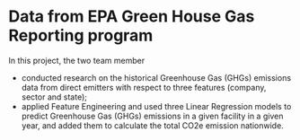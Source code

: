 # Data from EPA Green House Gas Reporting program
In this project, the two team member 
- conducted research on the historical Greenhouse Gas (GHGs) emissions data from direct emitters with respect to three 
features (company, sector and state); 
- applied Feature Engineering and used three Linear Regression models to predict Greenhouse Gas (GHGs) emissions 
in a given facility in a given year, and added them to calculate the total CO2e emission nationwide. 


